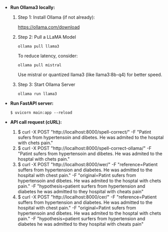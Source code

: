 - **Run Ollama3 locally:**
  1. Step 1: Install Ollama (if not already): 
  
     https://ollama.com/download

  2. Step 2: Pull a LLaMA Model

     ```ollama pull llama3```

     To reduce latency, consider:
     
      ```ollama pull mistral```
	
     Use mistral or quantized llama3 (like llama3:8b-q4) for better speed.
  
  3. Step 3: Start Ollama Server
  
     ```ollama run llama3```


- **Run FastAPI server:**
   
  ```$ uvicorn main:app --reload```


- **API call request (cURL):**
  1. $ curl -X POST "http://localhost:8000/spell-correct/" -F "Patint sufers from hypertensoin and dibetes. He was admited to the hosptal with chets pain."
  2. $ curl -X POST "http://localhost:8000/spell-correct-ollama/" -F "Patint sufers from hypertensoin and dibetes. He was admited to the hosptal with chets pain."
  3. $ curl -X POST "http://localhost:8000/wer/" -F "reference=Patient suffers from hypertension and diabetes. He was admitted to the hospital with chest pain." -F "original=Patint sufers from hypertensoin and dibetes. He was admited to the hosptal with chets pain." -F "hypothesis=patient surfers from hypertension and diabetes he was admitted to they hospital with cheats pain"
  4. $ curl -X POST "http://localhost:8000/cer/" -F "reference=Patient suffers from hypertension and diabetes. He was admitted to the hospital with chest pain." -F "original=Patint sufers from hypertensoin and dibetes. He was admited to the hosptal with chets pain." -F "hypothesis=patient surfers from hypertension and diabetes he was admitted to they hospital with cheats pain"
